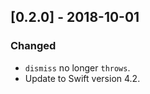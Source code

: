 ## [0.2.0] - 2018-10-01

### Changed
- `dismiss` no longer `throws`. 
- Update to Swift version 4.2.
